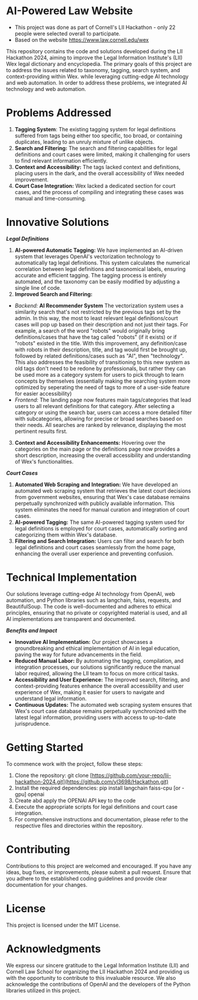 # AI-Powered Law Website
* This project was done as part of Cornell's LII Hackathon - only 22 people were selected overall to participate.
* Based on the website https://www.law.cornell.edu/wex

This repository contains the code and solutions developed during the LII Hackathon 2024, aiming to improve the Legal Information Institute's (LII) Wex legal dictionary and encyclopedia. The primary goals of this project are to address the issues related to taxonomy, tagging, search system, and context-providing within Wex. while leveraging cutting-edge AI technology and web automation. In order to address these problems, we integrated AI technology and web automation.

# Problems Addressed
1. **Tagging System**: The existing tagging system for legal definitions suffered from tags being either too specific, too broad, or containing duplicates, leading to an unruly mixture of unlike objects.
2. **Search and Filtering:** The search and filtering capabilities for legal definitions and court cases were limited, making it challenging for users to find relevant information efficiently.
3. **Context and Accessibility:** The tags lacked context and definitions, placing users in the dark, and the overall accessibility of Wex needed improvement.
4. **Court Case Integration:** Wex lacked a dedicated section for court cases, and the process of compiling and integrating these cases was manual and time-consuming.

# Innovative Solutions
_**Legal Definitions**_
1. **AI-powered Automatic Tagging:** We have implemented an AI-driven system that leverages OpenAI's vectorization technology to automatically tag legal definitions. This system calculates the numerical correlation between legal definitions and taxonomical labels, ensuring accurate and efficient tagging. The tagging process is entirely automated, and the taxonomy can be easily modified by adjusting a single line of code.
2. **Improved Search and Filtering:**
-  _Backend:_ **AI Recommender System** The vectorization system uses a similarity search that's not restricted by the previous tags set by the admin. In this way, the most to least relevant legal definitions/court cases will pop up based on their description and not just their tags. For example, a search of the word "robots" would originally bring definitions/cases that have the tag called "robots" (if it exists) or if "robots" existed in the title. With this improvement, any definition/case with robots in their description, title, and tag would first be brought up, followed by related definitions/cases such as "AI", then "technology". This also addresses the feasibility of transitioning to this new system as old tags don't need to be redone by professionals, but rather they can be used more as a category system for users to pick through to learn concepts by themselves (essentially making the searching system more optimized by seperating the need of tags to more of a user-side feature for easier accessibility)
- _Frontend:_ The landing page now features main tags/categories that lead users to all relevant definitions for that category. After selecting a category or using the search bar, users can access a more detailed filter with subcategories, allowing for precise or broad searches based on their needs. All searches are ranked by relevance, displaying the most pertinent results first.

3. **Context and Accessibility Enhancements:** Hovering over the categories on the main page or the definitions page now provides a short description, increasing the overall accessibility and understanding of Wex's functionalities.

_**Court Cases**_
1. **Automated Web Scraping and Integration:** We have developed an automated web scraping system that retrieves the latest court decisions from government websites, ensuring that Wex's case database remains perpetually synchronized with publicly available information. This system eliminates the need for manual curation and integration of court cases.
2. **AI-powered Tagging:** The same AI-powered tagging system used for legal definitions is employed for court cases, automatically sorting and categorizing them within Wex's database.
3. **Filtering and Search Integration:** Users can filter and search for both legal definitions and court cases seamlessly from the home page, enhancing the overall user experience and preventing confusion.

# Technical Implementation
Our solutions leverage cutting-edge AI technology from OpenAI, web automation, and Python libraries such as langchain, faiss, requests, and BeautifulSoup. The code is well-documented and adheres to ethical principles, ensuring that no private or copyrighted material is used, and all AI implementations are transparent and documented.

_**Benefits and Impact**_
- **Innovative AI Implementation:** Our project showcases a groundbreaking and ethical implementation of AI in legal education, paving the way for future advancements in the field.
- **Reduced Manual Labor:** By automating the tagging, compilation, and integration processes, our solutions significantly reduce the manual labor required, allowing the LII team to focus on more critical tasks.
- **Accessibility and User Experience:** The improved search, filtering, and context-providing features enhance the overall accessibility and user experience of Wex, making it easier for users to navigate and understand legal information.
- **Continuous Updates:** The automated web scraping system ensures that Wex's court case database remains perpetually synchronized with the latest legal information, providing users with access to up-to-date jurisprudence.

# Getting Started
To commence work with the project, follow these steps:

1. Clone the repository: git clone [https://github.com/your-repo/lii-hackathon-2024.git](https://github.com/yl3698/Hackathon.git)
2. Install the required dependencies: pip install langchain faiss-cpu [or -gpu] openai
3. Create abd apply the OPENAI API key to the code
4. Execute the appropriate scripts for legal definitions and court case integration.
5. For comprehensive instructions and documentation, please refer to the respective files and directories within the repository.

# Contributing
Contributions to this project are welcomed and encouraged. If you have any ideas, bug fixes, or improvements, please submit a pull request. Ensure that you adhere to the established coding guidelines and provide clear documentation for your changes.

# License
This project is licensed under the MIT License.

# Acknowledgments
We express our sincere gratitude to the Legal Information Institute (LII) and Cornell Law School for organizing the LII Hackathon 2024 and providing us with the opportunity to contribute to this invaluable resource. We also acknowledge the contributions of OpenAI and the developers of the Python libraries utilized in this project.

  
